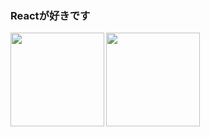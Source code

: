 ### Reactが好きです
<a href="https://github.com/raimirarara">
  <img align="left" height="150px" src="https://github-readme-stats.vercel.app/api?username=raimirarara&count_private=true&show_icons=true&theme=tokyonight" />
</a>

<a href="https://github.com/shuntatakemoto">
  <img align="left" height="150px" src="https://github-readme-stats.vercel.app/api/top-langs/?username=raimirarara&layout=compact&theme=tokyonight" />
</a>

<!-- <a href="https://github.com/shuntatakemoto">
  <img align="left" height="150px" src="https://github-readme-stats.vercel.app/api/top-langs/?username=raimirarara" />
</a>
 -->
